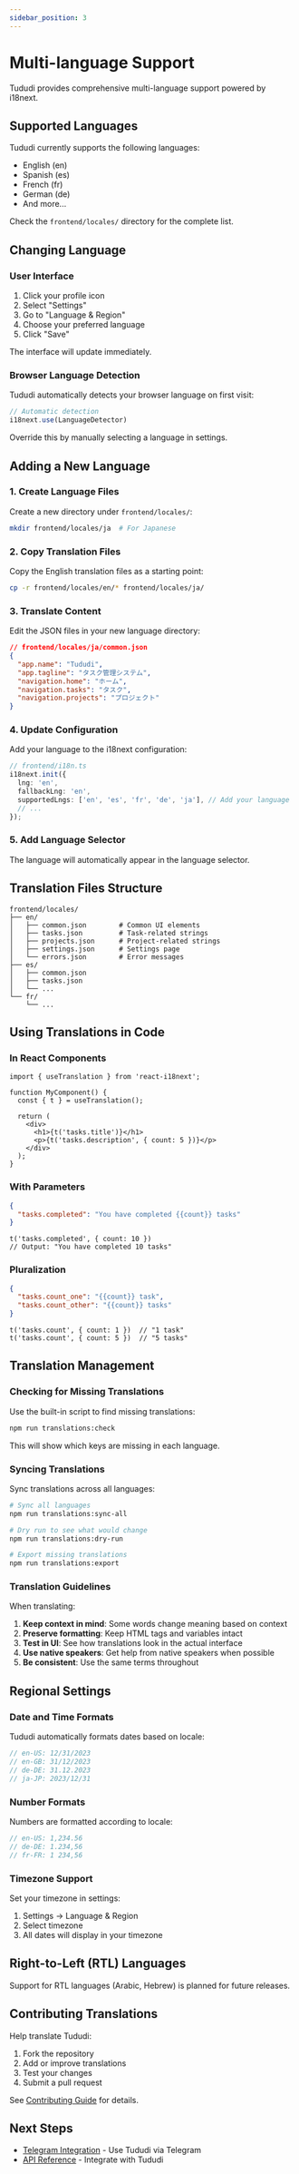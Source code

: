```yaml
---
sidebar_position: 3
---
```


# Multi-language Support

Tududi provides comprehensive multi-language support powered by i18next.

## Supported Languages

Tududi currently supports the following languages:

- English (en)
- Spanish (es)
- French (fr)
- German (de)
- And more...

Check the `frontend/locales/` directory for the complete list.

## Changing Language

### User Interface

1. Click your profile icon
2. Select "Settings"
3. Go to "Language & Region"
4. Choose your preferred language
5. Click "Save"

The interface will update immediately.

### Browser Language Detection

Tududi automatically detects your browser language on first visit:

```javascript
// Automatic detection
i18next.use(LanguageDetector)
```

Override this by manually selecting a language in settings.

## Adding a New Language

### 1. Create Language Files

Create a new directory under `frontend/locales/`:

```bash
mkdir frontend/locales/ja  # For Japanese
```

### 2. Copy Translation Files

Copy the English translation files as a starting point:

```bash
cp -r frontend/locales/en/* frontend/locales/ja/
```

### 3. Translate Content

Edit the JSON files in your new language directory:

```json
// frontend/locales/ja/common.json
{
  "app.name": "Tududi",
  "app.tagline": "タスク管理システム",
  "navigation.home": "ホーム",
  "navigation.tasks": "タスク",
  "navigation.projects": "プロジェクト"
}
```

### 4. Update Configuration

Add your language to the i18next configuration:

```typescript
// frontend/i18n.ts
i18next.init({
  lng: 'en',
  fallbackLng: 'en',
  supportedLngs: ['en', 'es', 'fr', 'de', 'ja'], // Add your language
  // ...
});
```

### 5. Add Language Selector

The language will automatically appear in the language selector.

## Translation Files Structure

```
frontend/locales/
├── en/
│   ├── common.json        # Common UI elements
│   ├── tasks.json         # Task-related strings
│   ├── projects.json      # Project-related strings
│   ├── settings.json      # Settings page
│   └── errors.json        # Error messages
├── es/
│   ├── common.json
│   ├── tasks.json
│   └── ...
└── fr/
    └── ...
```

## Using Translations in Code

### In React Components

```tsx
import { useTranslation } from 'react-i18next';

function MyComponent() {
  const { t } = useTranslation();

  return (
    <div>
      <h1>{t('tasks.title')}</h1>
      <p>{t('tasks.description', { count: 5 })}</p>
    </div>
  );
}
```

### With Parameters

```json
{
  "tasks.completed": "You have completed {{count}} tasks"
}
```

```tsx
t('tasks.completed', { count: 10 })
// Output: "You have completed 10 tasks"
```

### Pluralization

```json
{
  "tasks.count_one": "{{count}} task",
  "tasks.count_other": "{{count}} tasks"
}
```

```tsx
t('tasks.count', { count: 1 })  // "1 task"
t('tasks.count', { count: 5 })  // "5 tasks"
```

## Translation Management

### Checking for Missing Translations

Use the built-in script to find missing translations:

```bash
npm run translations:check
```

This will show which keys are missing in each language.

### Syncing Translations

Sync translations across all languages:

```bash
# Sync all languages
npm run translations:sync-all

# Dry run to see what would change
npm run translations:dry-run

# Export missing translations
npm run translations:export
```

### Translation Guidelines

When translating:

1. **Keep context in mind**: Some words change meaning based on context
2. **Preserve formatting**: Keep HTML tags and variables intact
3. **Test in UI**: See how translations look in the actual interface
4. **Use native speakers**: Get help from native speakers when possible
5. **Be consistent**: Use the same terms throughout

## Regional Settings

### Date and Time Formats

Tududi automatically formats dates based on locale:

```typescript
// en-US: 12/31/2023
// en-GB: 31/12/2023
// de-DE: 31.12.2023
// ja-JP: 2023/12/31
```

### Number Formats

Numbers are formatted according to locale:

```typescript
// en-US: 1,234.56
// de-DE: 1.234,56
// fr-FR: 1 234,56
```

### Timezone Support

Set your timezone in settings:

1. Settings → Language & Region
2. Select timezone
3. All dates will display in your timezone

## Right-to-Left (RTL) Languages

Support for RTL languages (Arabic, Hebrew) is planned for future releases.

## Contributing Translations

Help translate Tududi:

1. Fork the repository
2. Add or improve translations
3. Test your changes
4. Submit a pull request

See [Contributing Guide](https://github.com/tududi/tududi/blob/main/CONTRIBUTING.md) for details.

## Next Steps

- [Telegram Integration](/features/telegram-integration) - Use Tududi via Telegram
- [API Reference](/api/overview) - Integrate with Tududi
